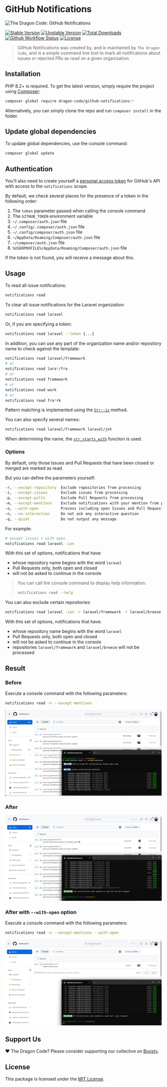 # GitHub Notifications

![The Dragon Code: GitHub Notifications](https://preview.dragon-code.pro/the-dragon-code/github-notifications.svg?brand=laravel)

[![Stable Version][badge_stable]][link_packagist]
[![Unstable Version][badge_unstable]][link_packagist]
[![Total Downloads][badge_downloads]][link_packagist]
[![Github Workflow Status][badge_build]][link_build]
[![License][badge_license]][link_license]

> GitHub Notifications was created by, and is maintained by `The Dragon Code`,
> and is a simple command line tool to mark all notifications about issues or rejected PRs as read on a given
> organization.

## Installation

PHP 8.2+ is required. To get the latest version, simply require the project using [Composer](https://getcomposer.org):

```Bash
composer global require dragon-code/github-notifications:*
```

Alternatively, you can simply clone the repo and run `composer install` in the folder.

## Update global dependencies

To update global dependencies, use the console command:

```Bash
composer global update
```

## Authentication

You'll also need to create yourself a
[personal access token](https://github.com/settings/tokens/new?description=Notifications%20Reader)
for GitHub's API with access to the `notifications` scope.

By default, we check several places for the presence of a token in the following order:

1. The `token` parameter passed when calling the console command
2. The `GITHUB_TOKEN` environment variable
3. `~/.composer/auth.json` file
4. `~/.config/.composer/auth.json` file
5. `~/.config/composer/auth.json` file
6. `~/AppData/Roaming/Composer/auth.json` file
7. `~/composer/auth.json` file
8. `%USERPROFILE%/AppData/Roaming/Composer/auth.json` file

If the token is not found, you will receive a message about this.

## Usage

To read all issue notifications:

```Bash
notifications read
```

To clear all issue notifications for the Laravel organization:

```Bash
notifications read laravel
```

Or, if you are specifying a token:

```Bash
notifications read laravel --token {...}
```

In addition, you can use any part of the organization name and/or repository name to check against the template:

```Bash
notifications read laravel/framework
# or
notifications read lara*/fra
# or
notifications read framework
# or
notifications read work
# or
notifications read fra*rk
```

Pattern matching is implemented using the [`Str::is`](https://laravel.com/docs/strings#method-str-is) method.

You can also specify several names:

```Bash
notifications read laravel/framework laravel/jet
```

When determining the name, the [`str_starts_with`](https://www.php.net/manual/en/function.str-starts-with) function is
used.

### Options

By default, only those Issues and Pull Requests that have been closed or merged are marked as read.

But you can define the parameters yourself:

```Bash
-r, --except-repository  Exclude repositories from processing
-i, --except-issues      Exclude issues from processing
-p, --except-pulls       Exclude Pull Requests from processing
-m, --except-mentions    Exclude notifications with your mention from processing
-o, --with-open          Process including open Issues and Pull Requests
-n, --no-interaction     Do not ask any interactive question
-q, --quiet              Do not output any message
```

For example:

```Bash
# except issues + with open
notifications read laravel -ion
```

With this set of options, notifications that have:

- whose repository name begins with the word `laravel`
- Pull Requests only, both open and closed
- will not be asked to continue in the console

> You can call the console command to display help information:
>
> ```bash
> notifications read --help
> ```

You can also exclude certain repositories:

```Bash
notifications read laravel -ion -r laravel/framework -r laravel/breeze
```

With this set of options, notifications that have:

- whose repository name begins with the word `laravel`
- Pull Requests only, both open and closed
- will not be asked to continue in the console
- repositories `laravel/framework` and `laravel/breeze` will not be processed

## Result

### Before

Execute a console command with the following parameters:

```Bash
notifications read -n --except-mentions
```

![before](.github/images/before.png)

### After

![after](.github/images/after.png)

### After with `--with-open` option

Execute a console command with the following parameters:

```Bash
notifications read -n --except-mentions --with-open
```

![after](.github/images/after-with-open.png)

## Support Us

❤️ The Dragon Code? Please consider supporting our collective on [Boosty](https://boosty.to/dragon-code).

## License

This package is licensed under the [MIT License](LICENSE).

[badge_build]:          https://img.shields.io/github/actions/workflow/status/TheDragonCode/github-notifications/tests.yml?style=flat-square

[badge_downloads]:      https://img.shields.io/packagist/dt/dragon-code/github-notifications.svg?style=flat-square

[badge_license]:        https://img.shields.io/packagist/l/dragon-code/github-notifications.svg?style=flat-square

[badge_stable]:         https://img.shields.io/github/v/release/TheDragonCode/github-notifications?label=stable&style=flat-square

[badge_unstable]:       https://img.shields.io/badge/unstable-dev--main-orange?style=flat-square

[link_build]:           https://github.com/TheDragonCode/github-notifications/actions

[link_license]:         LICENSE

[link_packagist]:       https://packagist.org/packages/dragon-code/github-notifications
